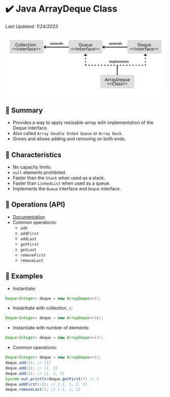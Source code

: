# :heavy_check_mark: Java ArrayDeque Class
*Last Updated: 1/24/2023*

![Image of Deque interface diagram](../../../images/data-structures/linear/stack/java-arraydeque-class-diagram.png)

## :round_pushpin: Summary
- Provides a way to apply resizable-array with implementation of the Deque interface.
- Also called `Array Double Ended Queue` or `Array Deck`.
- Grows and allows adding and removing on both ends.

## :round_pushpin: Characteristics
- No capacity limits.
- `null` elements prohibited.
- Faster than the `Stack` when used as a stack.
- Faster than `LinkedList` when used as a queue.
- Implements the `Queue` interface and `Deque` interface.

## :round_pushpin: Operations (API)
- [Documentation](https://docs.oracle.com/javase/7/docs/api/java/util/ArrayDeque.html)
- Common operations:
  - `add`
  - `addFirst`
  - `addLast`
  - `getFirst`
  - `getLast`
  - `removeFirst`
  - `removeLast`

## :round_pushpin: Examples
- Instantiate:
```java
Deque<Integer> deque = new ArrayDeque<>();
```

- Instantiate with collection, `c`:
```java
Deque<Integer> deque = new ArrayDeque<>(c);
```

- Instantiate with number of elements:
```java
Deque<Integer> deque = new ArrayDeque<>(3);
```

- Common operations:
```java
Deque<Integer> deque = new ArrayDeque<>();
deque.add(1); // [1]
deque.add(2); // [1, 2]
deque.add(3); // [1, 2, 3]
System.out.println(deque.getFirst()) // 1
deque.addFirst(-1); // [-1, 1, 2, 3]
deque.removeLast(); // [-1, 1, 2]
```

